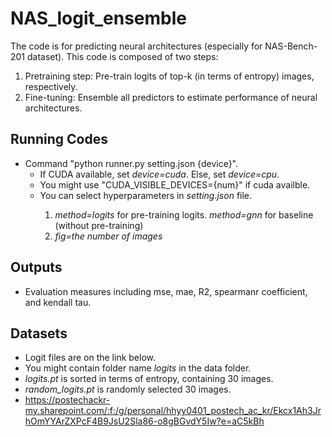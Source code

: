 # NAS_logit_ensemble

The code is for predicting neural architectures (especially for NAS-Bench-201 dataset).
This code is composed of two steps:
1. Pretraining step: Pre-train logits of top-k (in terms of entropy) images, respectively. 
2. Fine-tuning: Ensemble all predictors to estimate performance of neural architectures.

## Running Codes
- Command "python runner.py setting.json {device}".
  - If CUDA available, set *device=cuda*. Else, set *device=cpu*.
  - You might use "CUDA_VISIBLE_DEVICES={num}" if cuda availble.
  - You can select hyperparameters in *setting.json* file.
    <Examples>
    1. *method=logits* for pre-training logits. *method=gnn* for baseline (without pre-training)
    2. *fig=the number of images*

## Outputs
- Evaluation measures including mse, mae, R2, spearmanr coefficient, and kendall tau. 

## Datasets
- Logit files are on the link below.
- You might contain folder name *logits* in the data folder.
- *logits.pt* is sorted in terms of entropy, containing 30 images.
- *random_logits.pt* is randomly selected 30 images.
- https://postechackr-my.sharepoint.com/:f:/g/personal/hhyy0401_postech_ac_kr/Ekcx1Ah3JrhOmYYArZXPcF4B9JsU2Sla86-o8gBGvdY5Iw?e=aC5kBh
